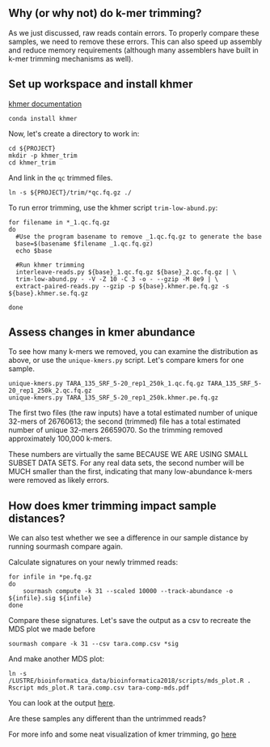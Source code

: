 

## Why (or why not) do k-mer trimming?

As we just discussed, raw reads contain errors. To properly compare these samples,
we need to remove these errors. This can also speed up assembly and reduce memory 
requirements (although many assemblers have built in k-mer trimming mechanisms as well).

## Set up workspace and install khmer 

[khmer documentation](http://khmer.readthedocs.io/en/latest)


```
conda install khmer
```

Now, let's create a directory to work in:
```
cd ${PROJECT}
mkdir -p khmer_trim
cd khmer_trim
```

And link in the `qc` trimmed files.
```
ln -s ${PROJECT}/trim/*qc.fq.gz ./
```

To run error trimming, use the khmer script `trim-low-abund.py`:

```
for filename in *_1.qc.fq.gz
do
  #Use the program basename to remove _1.qc.fq.gz to generate the base
  base=$(basename $filename _1.qc.fq.gz)
  echo $base

  #Run khmer trimming
  interleave-reads.py ${base}_1.qc.fq.gz ${base}_2.qc.fq.gz | \
  trim-low-abund.py - -V -Z 10 -C 3 -o - --gzip -M 8e9 | \
  extract-paired-reads.py --gzip -p ${base}.khmer.pe.fq.gz -s ${base}.khmer.se.fq.gz

done
```

## Assess changes in kmer abundance

To see how many k-mers we removed, you can examine the distribution as above,
or use the `unique-kmers.py` script. Let's compare kmers for one sample.

```
unique-kmers.py TARA_135_SRF_5-20_rep1_250k_1.qc.fq.gz TARA_135_SRF_5-20_rep1_250k_2.qc.fq.gz
unique-kmers.py TARA_135_SRF_5-20_rep1_250k.khmer.pe.fq.gz
```  

The first two files (the raw inputs) have a total estimated number of
unique 32-mers of 26760613; the second (trimmed) file has a total
estimated number of unique 32-mers 26659070.  So the trimming removed
approximately 100,000 k-mers.

These numbers are virtually the same BECAUSE WE ARE USING SMALL SUBSET
DATA SETS. For any real data sets, the second number will be MUCH smaller
than the first, indicating that many low-abundance k-mers were removed as
likely errors.

## How does kmer trimming impact sample distances?

We can also test whether we see a difference in our sample distance by running sourmash 
compare again. 

Calculate signatures on your newly trimmed reads:

```
for infile in *pe.fq.gz
do
    sourmash compute -k 31 --scaled 10000 --track-abundance -o ${infile}.sig ${infile}
done
```

Compare these signatures. Let's save the output as a csv to recreate the MDS plot we made before
```
sourmash compare -k 31 --csv tara.comp.csv *sig 
```

And make another MDS plot:

```
ln -s /LUSTRE/bioinformatica_data/bioinformatica2018/scripts/mds_plot.R . 
Rscript mds_plot.R tara.comp.csv tara-comp-mds.pdf 
```

You can look at the output [here](https://github.com/ngs-docs/2018-cicese-metatranscriptomics/blob/master/docs/files/compare-mds-plot.pdf).

Are these samples any different than the untrimmed reads?





For more info and some neat visualization of kmer trimming, go [here](https://2017-cicese-metagenomics.readthedocs.io/en/latest/kmer_trimming.html)
